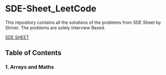 # SDE-Sheet_LeetCode

This repository contains all the solutions of the problems from SDE Sheet by Striver. The problems are solely Interview Based.

[SDE SHEET](https://github.com/suniti0804/SDE-Sheet_LeetCode/files/6911695/SDE-SHEET.pdf)

## Table of Contents

### 1. Arrays and Maths
